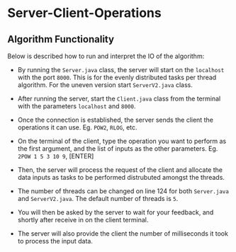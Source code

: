# Server-Client-Operations

## Algorithm Functionality

Below is described how to run and interpret the IO of the algorithm:

- By running the `Server.java` class, the server will start on the `localhost` with the port `8000`. This is for the evenly distributed tasks per thread algorithm. For the uneven version start `ServerV2.java` class.

- After running the server, start the `Client.java` class from the terminal with the parameters `localhost` and `8000`.

- Once the connection is established, the server sends the client the operations it can use. Eg. `POW2`, `RLOG`, etc.

- On the terminal of the client, type the operation you want to perform as the first argument, and the list of inputs as the other parameters. Eg. `2POW 1 5 3 10 9`, [ENTER]

- Then, the server will process the request of the client and allocate the data inputs as tasks to be performed distrubuted amongst the threads. 
- The number of threads can be changed on line 124 for both `Server.java` and `ServerV2.java`. The default number of threads is `5`.

- You will then be asked by the server to wait for your feedback, and shortly after receive in on the client terminal.

- The server will also provide the client the number of milliseconds it took to process the input data.
